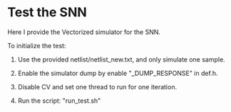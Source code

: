 # Test the SNN

Here I provide the Vectorized simulator for the SNN.

To initialize the test:

1) Use the provided netlist/netlist_new.txt, and only simulate one sample.

2) Enable the simulator dump by enable "_DUMP_RESPONSE" in def.h.

3) Disable CV and set one thread to run for one iteration.

4) Run the script: "run_test.sh"
